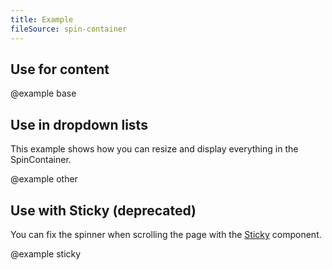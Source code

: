 ```yaml
---
title: Example
fileSource: spin-container
---
```


## Use for content

@example base

## Use in dropdown lists

This example shows how you can resize and display everything in the SpinContainer.

@example other

## Use with Sticky (deprecated)

You can fix the spinner when scrolling the page with the [Sticky](/components/sticky/) component.

@example sticky
